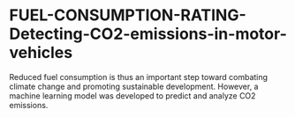 # FUEL-CONSUMPTION-RATING-Detecting-CO2-emissions-in-motor-vehicles
Reduced fuel consumption is thus an important step toward combating climate change and promoting sustainable development. However, a machine learning model was developed to predict and analyze CO2 emissions.

